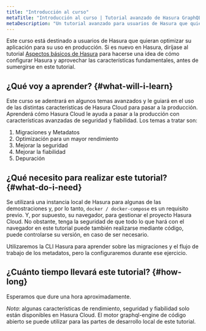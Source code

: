 ```yaml
---
title: "Introducción al curso"
metaTitle: "Introducción al curso | Tutorial avanzado de Hasura GraphQL"
metaDescription: "Un tutorial avanzado para usuarios de Hasura que quieran optimizar su aplicación para su uso en producción, aprender sobre migraciones, metadatos, optimización del rendimiento, mejorar la seguridad, mejorar la fiabilidad y la depuración."
---
```


Este curso está destinado a usuarios de Hasura que quieran optimizar su aplicación para su uso en producción. Si es nuevo en Hasura, diríjase al tutorial [Aspectos básicos de Hasura](https://hasura.io/learn/graphql/hasura/introduction/) para hacerse una idea de cómo configurar Hasura y aprovechar las características fundamentales, antes de sumergirse en este tutorial.

## ¿Qué voy a aprender? {#what-will-i-learn}

Este curso se adentrará en algunos temas avanzados y le guiará en el uso de las distintas características de Hasura Cloud para pasar a la producción. Aprenderá cómo Hasura Cloud le ayuda a pasar a la producción con características avanzadas de seguridad y fiabilidad. Los temas a tratar son:

1. Migraciones y Metadatos
2. Optimización para un mayor rendimiento
3. Mejorar la seguridad
4. Mejorar la fiabilidad
5. Depuración

## ¿Qué necesito para realizar este tutorial? {#what-do-i-need}

Se utilizará una instancia local de Hasura para algunas de las demostraciones y, por lo tanto, `docker / docker-compose` es un requisito previo. Y, por supuesto, su navegador, para gestionar el proyecto Hasura Cloud. No obstante, tenga la seguridad de que todo lo que hará con el navegador en este tutorial puede también realizarse mediante código, puede controlarse su versión, en caso de ser necesario.

Utilizaremos la CLI Hasura para aprender sobre las migraciones y el flujo de trabajo de los metadatos, pero la configuraremos durante ese ejercicio.

## ¿Cuánto tiempo llevará este tutorial? {#how-long}

Esperamos que dure una hora aproximadamente.

*Nota*: algunas características de rendimiento, seguridad y fiabilidad solo están disponibles en Hasura Cloud. El motor graphql-engine de código abierto se puede utilizar para las partes de desarrollo local de este tutorial.
